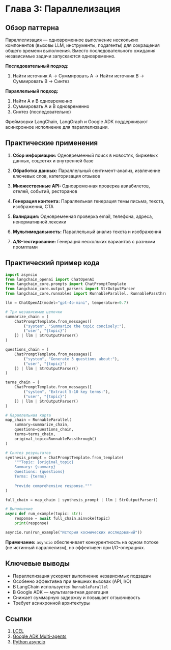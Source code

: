 # Глава 3: Параллелизация

## Обзор паттерна

Параллелизация — одновременное выполнение нескольких компонентов (вызовы LLM, инструменты, подагенты) для сокращения общего времени выполнения. Вместо последовательного ожидания независимые задачи запускаются одновременно.

**Последовательный подход:**
1. Найти источник A → Суммировать A → Найти источник B → Суммировать B → Синтез

**Параллельный подход:**
1. Найти A и B одновременно
2. Суммировать A и B одновременно
3. Синтез (последовательно)

Фреймворки LangChain, LangGraph и Google ADK поддерживают асинхронное исполнение для параллелизации.

## Практические применения

1. **Сбор информации:** Одновременный поиск в новостях, биржевых данных, соцсетях и внутренней базе

2. **Обработка данных:** Параллельный сентимент-анализ, извлечение ключевых слов, категоризация отзывов

3. **Множественные API:** Одновременная проверка авиабилетов, отелей, событий, ресторанов

4. **Генерация контента:** Параллельная генерация темы письма, текста, изображения, CTA

5. **Валидация:** Одновременная проверка email, телефона, адреса, ненормативной лексики

6. **Мультимодальность:** Параллельный анализ текста и изображения

7. **A/B-тестирование:** Генерация нескольких вариантов с разными промптами

## Практический пример кода

```python
import asyncio
from langchain_openai import ChatOpenAI
from langchain_core.prompts import ChatPromptTemplate
from langchain_core.output_parsers import StrOutputParser
from langchain_core.runnables import RunnableParallel, RunnablePassthrough

llm = ChatOpenAI(model="gpt-4o-mini", temperature=0.7)

# Три независимые цепочки
summarize_chain = (
    ChatPromptTemplate.from_messages([
        ("system", "Summarize the topic concisely:"),
        ("user", "{topic}")
    ]) | llm | StrOutputParser()
)

questions_chain = (
    ChatPromptTemplate.from_messages([
        ("system", "Generate 3 questions about:"),
        ("user", "{topic}")
    ]) | llm | StrOutputParser()
)

terms_chain = (
    ChatPromptTemplate.from_messages([
        ("system", "Extract 5-10 key terms:"),
        ("user", "{topic}")
    ]) | llm | StrOutputParser()
)

# Параллельная карта
map_chain = RunnableParallel(
    summary=summarize_chain,
    questions=questions_chain,
    terms=terms_chain,
    original_topic=RunnablePassthrough()
)

# Синтез результатов
synthesis_prompt = ChatPromptTemplate.from_template(
    """Topic: {original_topic}
    Summary: {summary}
    Questions: {questions}
    Terms: {terms}
    
    Provide comprehensive response."""
)

full_chain = map_chain | synthesis_prompt | llm | StrOutputParser()

# Выполнение
async def run_example(topic: str):
    response = await full_chain.ainvoke(topic)
    print(response)

asyncio.run(run_example("История космических исследований"))
```

**Примечание:** `asyncio` обеспечивает конкурентность на одном потоке (не истинный параллелизм), но эффективен при I/O-операциях.

## Ключевые выводы

- Параллелизация ускоряет выполнение независимых подзадач
- Особенно эффективна при внешних вызовах (API, I/O)
- В LangChain используется `RunnableParallel`
- В Google ADK — мультиагентная делегация
- Снижает суммарную задержку и повышает отзывчивость
- Требует асинхронной архитектуры

## Ссылки

1. [LCEL](https://python.langchain.com/docs/concepts/lcel/)
2. [Google ADK Multi-agents](https://google.github.io/adk-docs/agents/multi-agents/)
3. [Python asyncio](https://docs.python.org/3/library/asyncio.html)
